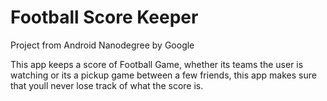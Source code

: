 # Football Score Keeper
Project from Android Nanodegree by Google

This app keeps a score of Football Game, whether its teams the user is watching or its a pickup game between a few friends, this app
makes sure that youll never lose track of what the score is.
